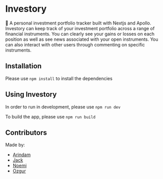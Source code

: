 
# Investory

📒 A personal investment portfolio tracker built with Nextjs and Apollo.
Investory can keep track of your investment portfolio across a range of financial instruments. You can clearly see your gains or losses on each position as well as see news associated with your open instruments. You can also interact with other users through commenting on specific instruments.

## Installation

Please use `npm install` to install the dependencies 

## Using Investory

In order to run in development, please use `npm run dev`

To build the app, please use `npm run build`

## Contributors 

Made by:

- [Arindam](https://github.com/arindamaluni)
- [Jack](https://github.com/Jackelus)
- [Noemi](https://github.com/NomiDomi)
- [Ozgur](https://github.com/otanriverdi)
